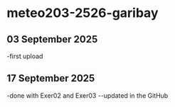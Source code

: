 # meteo203-2526-garibay
## 03 September 2025
-first upload
## 17 September 2025
-done with Exer02 and Exer03
--updated in the GitHub